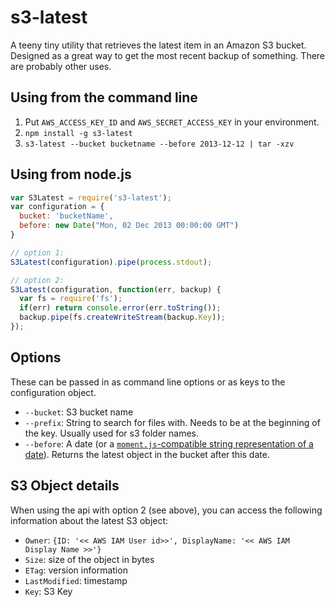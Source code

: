 # s3-latest

A teeny tiny utility that retrieves the latest item in an Amazon S3 bucket.
Designed as a great way to get the most recent backup of something.
There are probably other uses.

## Using from the command line

1. Put `AWS_ACCESS_KEY_ID` and `AWS_SECRET_ACCESS_KEY` in your environment.
2. `npm install -g s3-latest`
3. `s3-latest --bucket bucketname --before 2013-12-12 | tar -xzv`

## Using from node.js

```javascript
var S3Latest = require('s3-latest');
var configuration = {
  bucket: 'bucketName',
  before: new Date("Mon, 02 Dec 2013 00:00:00 GMT")
}

// option 1:
S3Latest(configuration).pipe(process.stdout);

// option 2:
S3Latest(configuration, function(err, backup) {
  var fs = require('fs');
  if(err) return console.error(err.toString());
  backup.pipe(fs.createWriteStream(backup.Key));
});

```

## Options

These can be passed in as command line options or as keys to the configuration object.

- `--bucket`: S3 bucket name
- `--prefix`: String to search for files with. Needs to be at the beginning of the key. Usually used for s3 folder names.
- `--before`: A date (or a [`moment.js`-compatible string representation of a date](http://momentjs.com/docs/#/parsing/string/)). Returns the latest object in the bucket after this date.

## S3 Object details

When using the api with option 2 (see above), you can access the following information about the latest S3 object: 

- `Owner`: `{ID: '<< AWS IAM User id>>', DisplayName: '<< AWS IAM Display Name >>'}`
- `Size`: size of the object in bytes
- `ETag`: version information
- `LastModified`: timestamp
- `Key`: S3 Key
